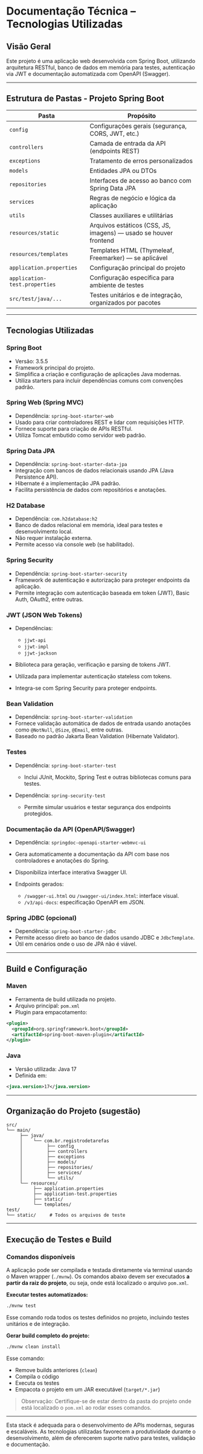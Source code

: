 
# Documentação Técnica – Tecnologias Utilizadas

## Visão Geral

Este projeto é uma aplicação web desenvolvida com Spring Boot, utilizando arquitetura RESTful, banco de dados em memória para testes, autenticação via JWT e documentação automatizada com OpenAPI (Swagger).

---

## Estrutura de Pastas - Projeto Spring Boot

| Pasta                      | Propósito                                                                 |
|---------------------------|---------------------------------------------------------------------------|
| `config`                  | Configurações gerais (segurança, CORS, JWT, etc.)                         |
| `controllers`             | Camada de entrada da API (endpoints REST)                                 |
| `exceptions`              | Tratamento de erros personalizados                                        |
| `models`                  | Entidades JPA ou DTOs                                                     |
| `repositories`            | Interfaces de acesso ao banco com Spring Data JPA                         |
| `services`                | Regras de negócio e lógica da aplicação                                   |
| `utils`                   | Classes auxiliares e utilitárias                                          |
| `resources/static`        | Arquivos estáticos (CSS, JS, imagens) — usado se houver frontend          |
| `resources/templates`     | Templates HTML (Thymeleaf, Freemarker) — se aplicável                     |
| `application.properties`  | Configuração principal do projeto                                         |
| `application-test.properties` | Configuração específica para ambiente de testes                    |
| `src/test/java/...`       | Testes unitários e de integração, organizados por pacotes                 |


---


## Tecnologias Utilizadas

### Spring Boot

* Versão: 3.5.5
* Framework principal do projeto.
* Simplifica a criação e configuração de aplicações Java modernas.
* Utiliza starters para incluir dependências comuns com convenções padrão.

### Spring Web (Spring MVC)

* Dependência: `spring-boot-starter-web`
* Usado para criar controladores REST e lidar com requisições HTTP.
* Fornece suporte para criação de APIs RESTful.
* Utiliza Tomcat embutido como servidor web padrão.

### Spring Data JPA

* Dependência: `spring-boot-starter-data-jpa`
* Integração com bancos de dados relacionais usando JPA (Java Persistence API).
* Hibernate é a implementação JPA padrão.
* Facilita persistência de dados com repositórios e anotações.

### H2 Database

* Dependência: `com.h2database:h2`
* Banco de dados relacional em memória, ideal para testes e desenvolvimento local.
* Não requer instalação externa.
* Permite acesso via console web (se habilitado).

### Spring Security

* Dependência: `spring-boot-starter-security`
* Framework de autenticação e autorização para proteger endpoints da aplicação.
* Permite integração com autenticação baseada em token (JWT), Basic Auth, OAuth2, entre outras.

### JWT (JSON Web Tokens)

* Dependências:

  * `jjwt-api`
  * `jjwt-impl`
  * `jjwt-jackson`
* Biblioteca para geração, verificação e parsing de tokens JWT.
* Utilizada para implementar autenticação stateless com tokens.
* Integra-se com Spring Security para proteger endpoints.

### Bean Validation

* Dependência: `spring-boot-starter-validation`
* Fornece validação automática de dados de entrada usando anotações como `@NotNull`, `@Size`, `@Email`, entre outras.
* Baseado no padrão Jakarta Bean Validation (Hibernate Validator).

### Testes

* Dependência: `spring-boot-starter-test`

  * Inclui JUnit, Mockito, Spring Test e outras bibliotecas comuns para testes.
* Dependência: `spring-security-test`

  * Permite simular usuários e testar segurança dos endpoints protegidos.

### Documentação da API (OpenAPI/Swagger)

* Dependência: `springdoc-openapi-starter-webmvc-ui`
* Gera automaticamente a documentação da API com base nos controladores e anotações do Spring.
* Disponibiliza interface interativa Swagger UI.
* Endpoints gerados:

  * `/swagger-ui.html` ou `/swagger-ui/index.html`: interface visual.
  * `/v3/api-docs`: especificação OpenAPI em JSON.

### Spring JDBC (opcional)

* Dependência: `spring-boot-starter-jdbc`
* Permite acesso direto ao banco de dados usando JDBC e `JdbcTemplate`.
* Útil em cenários onde o uso de JPA não é viável.

---

## Build e Configuração

### Maven

* Ferramenta de build utilizada no projeto.
* Arquivo principal: `pom.xml`
* Plugin para empacotamento:

```xml
<plugin>
  <groupId>org.springframework.boot</groupId>
  <artifactId>spring-boot-maven-plugin</artifactId>
</plugin>
```

### Java

* Versão utilizada: Java 17
* Definida em:

```xml
<java.version>17</java.version>
```

---

## Organização do Projeto (sugestão)

```
src/
└── main/
     ├── java/
     │    └── com.br.registrodetarefas
     │         ├── config
     │         ├── controllers
     │         ├── exceptions
     │         ├── models/
     │         ├── repositories/
     │         ├── services/
     │         └── utils/
     └── resources/
          ├── application.properties
          ├── application-test.properties
          ├── static/
          └── templates/
test/
└── static/     # Todos os arquivos de teste
```

---

## Execução de Testes e Build

### Comandos disponíveis

A aplicação pode ser compilada e testada diretamente via terminal usando o Maven wrapper (`./mvnw`). Os comandos abaixo devem ser executados **a partir da raiz do projeto**, ou seja, onde está localizado o arquivo `pom.xml`.

**Executar testes automatizados:**

```bash
./mvnw test
```

Esse comando roda todos os testes definidos no projeto, incluindo testes unitários e de integração.

**Gerar build completo do projeto:**

```bash
./mvnw clean install
```

Esse comando:

* Remove builds anteriores (`clean`)
* Compila o código
* Executa os testes
* Empacota o projeto em um JAR executável (`target/*.jar`)

> Observação: Certifique-se de estar dentro da pasta do projeto onde está localizado o `pom.xml` ao rodar esses comandos.

---

Esta stack é adequada para o desenvolvimento de APIs modernas, seguras e escaláveis. As tecnologias utilizadas favorecem a produtividade durante o desenvolvimento, além de oferecerem suporte nativo para testes, validação e documentação.


